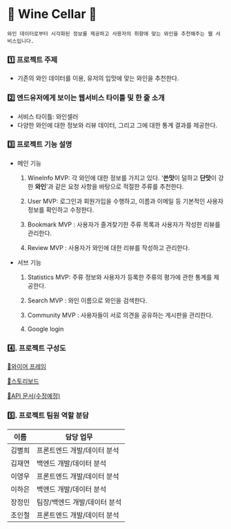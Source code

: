 # 🍷 Wine Cellar 🍷

    와인 데이터로부터 시각화된 정보를 제공하고 사용자의 취향에 맞는 와인을 추천해주는 웹 서비스입니다. 


### 1️⃣ 프로젝트 주제 
- 기존의 와인 데이터를 이용, 유저의 입맛에 맞는 와인을 추천한다.


### 2️⃣ 엔드유저에게 보이는 웹서비스 타이틀 및 한 줄 소개
- 서비스 타이틀: 와인셀러
- 다양한 와인에 대한 정보와 리뷰 데이터, 그리고 그에 대한 통계 결과를 제공한다.


### 3️⃣ 프로젝트 기능 설명

- 메인 기능
    1. WineInfo MVP: 각 와인에 대한 정보를 가지고 있다. '**쓴맛**이 덜하고 **단맛**이 강한 **와인**'과 같은 요청 사항을 바탕으로 적절한 주류를 추천한다.

    2. User MVP: 로그인과 회원가입을 수행하고, 이름과 이메일 등 기본적인 사용자 정보를 확인하고 수정한다. 

    3. Bookmark MVP : 사용자가 즐겨찾기한 주류 목록과 사용자가 작성한 리뷰를 관리한다.
    
    4. Review MVP : 사용자가 와인에 대한 리뷰를 작성하고 관리한다.
- 서브 기능

    1. Statistics MVP: 주류 정보와 사용자가 등록한 주류의 평가에 관한 통계를 제공한다.

    2. Search MVP : 와인 이름으로 와인을 검색한다.
    
    3. Community MVP : 사용자들이 서로 의견을 공유하는 게시판을 관리한다.

    4. Google login
    
        
### 4️⃣. 프로젝트 구성도
[🔎와이어 프레임](https://www.figma.com/file/JJqacPQU6LkRLPXXzR1Ocx/%EC%97%98%EB%A6%AC%EC%8A%A4-2%EC%B0%A8-%ED%94%84%EB%A1%9C%EC%A0%9D%ED%8A%B8?node-id=27%3A11)

[🔎스토리보드](https://capable-puma-504.notion.site/f824521c062c435ca750216dc32aa3f3)

[🔎API 문서(수정예정)](https://github.com/mean2J/Wine_recommendation_web_project)


### 5️⃣. 프로젝트 팀원 역할 분담
| 이름 | 담당 업무 |
| ------ | ------ |
| 김별희 | 프론트엔드 개발/데이터 분석 |
| 김재연 | 백엔드 개발/데이터 분석 |
| 이영우 | 프론트엔드 개발/데이터 분석 |
| 이하은 | 백엔드 개발/데이터 분석 |
| 장정민 | 팀장/백엔드 개발/데이터 분석 |
| 조인철 | 프론트엔드 개발/데이터 분석 |

